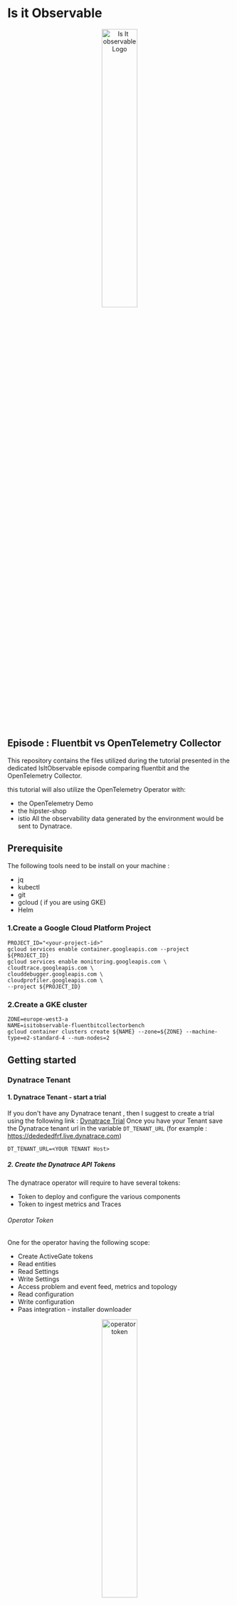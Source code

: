 # Is it Observable
<p align="center"><img src="/image/logo.png" width="40%" alt="Is It observable Logo" /></p>

## Episode : Fluentbit vs OpenTelemetry Collector
This repository contains the files utilized during the tutorial presented in the dedicated IsItObservable episode comparing fluentbit and the OpenTelemetry Collector.

this tutorial will also utilize the OpenTelemetry Operator with:
* the OpenTelemetry Demo
* the hipster-shop
* istio
All the observability data generated by the environment would be sent to Dynatrace.

## Prerequisite
The following tools need to be install on your machine :
- jq
- kubectl
- git
- gcloud ( if you are using GKE)
- Helm


### 1.Create a Google Cloud Platform Project
```shell
PROJECT_ID="<your-project-id>"
gcloud services enable container.googleapis.com --project ${PROJECT_ID}
gcloud services enable monitoring.googleapis.com \
cloudtrace.googleapis.com \
clouddebugger.googleapis.com \
cloudprofiler.googleapis.com \
--project ${PROJECT_ID}
```
### 2.Create a GKE cluster
```shell
ZONE=europe-west3-a
NAME=isitobservable-fluentbitcollectorbench
gcloud container clusters create ${NAME} --zone=${ZONE} --machine-type=e2-standard-4 --num-nodes=2
```

## Getting started


### Dynatrace Tenant
#### 1. Dynatrace Tenant - start a trial  
If you don't have any Dynatrace tenant , then I suggest to create a trial using the following link : [Dynatrace Trial](https://dt-url.net/observable-trial)
Once you have your Tenant save the Dynatrace tenant url in the variable `DT_TENANT_URL` (for example : https://dedededfrf.live.dynatrace.com)
```
DT_TENANT_URL=<YOUR TENANT Host>
```

##### 2. Create the Dynatrace API Tokens
The dynatrace operator will require to have several tokens:
* Token to deploy and configure the various components
* Token to ingest metrics and Traces


###### Operator Token
One for the operator having the following scope:
* Create ActiveGate tokens
* Read entities
* Read Settings
* Write Settings
* Access problem and event feed, metrics and topology
* Read configuration
* Write configuration
* Paas integration - installer downloader
<p align="center"><img src="/image/operator_token.png" width="40%" alt="operator token" /></p>

Save the value of the token . We will use it later to store in a k8S secret
```shell
API_TOKEN=<YOUR TOKEN VALUE>
```
###### Ingest data token
Create a Dynatrace token with the following scope:
* Ingest metrics (metrics.ingest)
* Ingest logs (logs.ingest)
* Ingest events (events.ingest)
* Ingest OpenTelemetry
* Read metrics
<p align="center"><img src="/image/data_ingest_token.png" width="40%" alt="data token" /></p>
Save the value of the token . We will use it later to store in a k8S secret

```shell
DATA_INGEST_TOKEN=<YOUR TOKEN VALUE>
```
### Istio

1. Download Istioctl
```shell
curl -L https://istio.io/downloadIstio | sh -
```
This command download the latest version of istio ( in our case istio 1.18.2) compatible with our operating system.
2. Add istioctl to you PATH
```shell
cd istio-1.20.1
```
this directory contains samples with addons . We will refer to it later.
```shell
export PATH=$PWD/bin:$PATH
```

### 4.Clone Github repo
```shell
git clone https://github.com/isItObservable/fluentbitvscollector
cd fluentbitvscollector
```

To run this benchmark and be able to compare fluentbit with the Collector.
I would recommend to :
- create a cluster with one of the 2 solutions 
- run the various tests
- destroy the cluster
- do the same with the other solution

## Fluentbit 

### 0.Deploy most of the components for Fluentbit
The application will deploy the entire environment:
```shell
chmod 777 deployment.sh
TYPE=fluent
./deployment.sh  --clustername "${NAME}" --dturl "${DT_TENANT_URL}" --dtingesttoken "${DATA_INGEST_TOKEN}" --dtoperatortoken "${API_TOKEN}" --agentype "${TYPE}"
```
### 1. Enable remote write on Prometheus
To let fluentbit send the metrics to Prometheus, we need to enalbe the remote write feature on our Prometheus server
To achieve that we need to edit the CRD Prometheus holding the settings of Prometheus and add :
```yaml
enableRemoteWriteReceiver: true
```
edit the Prometheus CRD with the following command:
```shell
 kubectl edit prometheus prometheus-kube-prometheus-prometheus
```
### 2. Run the test collecting logs
```shell
kubectl apply -f fluentbit/fluentbitsvc.yaml -n fluentbit
kubectl delete -f fluentbit/fluent.yaml -n fluentbit
kubectl apply -f fluentbit/pipeline/step1-logs/fluentbit.yaml -n fluentbit
kubectl apply -f fluentbit/fluent.yaml -n fluentbit
```
### 3. Run the test collecting logs and traces
```shell
kubectl delete -f fluentbit/fluent.yaml -n fluentbit
kubectl apply -f fluentbit/pipeline/step2-logs-otlp/fluentbit.yaml -n fluentbit
kubectl apply -f fluentbit/fluent.yaml -n fluentbit
```
### 4. Run the test collecting logs, traces and metrics
```shell
kubectl delete -f fluentbit/fluent.yaml -n fluentbit
kubectl apply -f fluentbit/pipeline/step3-logs-otlp-prometheus/fluentbit.yaml -n fluentbit
kubectl apply -f fluentbit/fluent.yaml -n fluentbit
```
If you are

### Deploy most of the components for The collector
The application will deploy the entire environment:
```shell
chmod 777 deployment.sh
TYPE=collector
./deployment.sh  --clustername "${NAME}" --dturl "${DT_TENANT_URL}" --dtingesttoken "${DATA_INGEST_TOKEN}" --dtoperatortoken "${API_TOKEN}" --agentype="${TYPE}"
```
#### A. with processing at the receiver level
##### 1. Run the test collecting logs
```shell
kubectl apply -f opentelemetry/collector processing after receiving/step1-logs/openTelemetry-manifest_debut.yaml
```
##### 2. Run the test collecting logs and traces
```shell
kubectl apply -f opentelemetry/collector processing after receiving//step2-logs-otlp/openTelemetry-manifest_debut.yaml
```
##### 3. Run the test collecting logs, traces and metrics
```shell
kubectl apply -f opentelemetry/collector processing after receiving/step3-logs-otlp-prometheus/openTelemetry-manifest_debut.yaml
```

#### B. with processing at the processor level
##### 1. Run the test collecting logs
```shell
kubectl apply -f opentelemetry/collector processing at the receiver/step1-logs/openTelemetry-manifest_debut.yaml
```
##### 2. Run the test collecting logs and traces
```shell
kubectl apply -f opentelemetry/collector processing at the receiver/step1-logs/openTelemetry-manifest_debut.yaml
```
##### 3. Run the test collecting logs, traces and metrics
```shell
kubectl apply -f opentelemetry/collector processing at the receiver/step1-logs/openTelemetry-manifest_debut.yaml
```
#### C. using the targetAllocator for metrics

#### Create a Collector with the target Allocator
```shell
kubectl apply -f istio/podmonitor.yaml
kubectl apply -f kepler/serviceMonitor.yaml -n kepler
kubectl apply -f  opentelemetry/targetallocator/openTelemetry-manifest_debut.yaml
kubectl apply -f opentelemetry/targetallocator/openTelemetry-manifest_statefulset.yaml
```